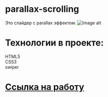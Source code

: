 # parallax-scrolling
Это слайдер с parallax эффектом. 
![Image alt](/CHaPiOn777/parallax-scrolling/blob/main/img/screen-3.png)
# Технологии в проекте:
HTML5  
CSS3  
swiper

# [Ссылка на работу](https://chapion777.github.io/parallax-scrolling/)
